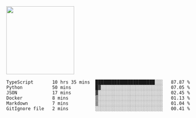 <img height="180em" src="https://github-readme-stats.vercel.app/api?username=toadkarter&show_icons=true&hide_border=true&&count_private=true&include_all_commits=true" />

<!--START_SECTION:waka-->

```text
TypeScript       10 hrs 35 mins  ██████████████████████░░░   87.87 %
Python           50 mins         █▓░░░░░░░░░░░░░░░░░░░░░░░   07.05 %
JSON             17 mins         ▓░░░░░░░░░░░░░░░░░░░░░░░░   02.45 %
Docker           8 mins          ▒░░░░░░░░░░░░░░░░░░░░░░░░   01.13 %
Markdown         7 mins          ▒░░░░░░░░░░░░░░░░░░░░░░░░   01.04 %
GitIgnore file   2 mins          ░░░░░░░░░░░░░░░░░░░░░░░░░   00.41 %
```

<!--END_SECTION:waka-->

